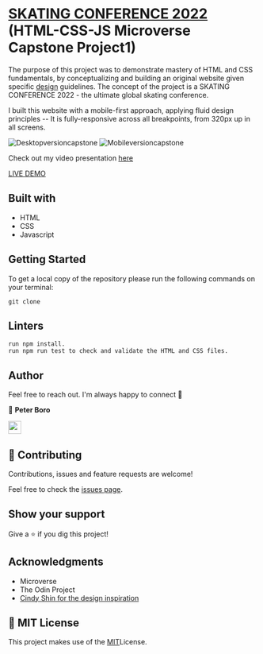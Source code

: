 # [SKATING CONFERENCE 2022]() (HTML-CSS-JS Microverse Capstone Project1)

The purpose of this project was to demonstrate mastery of HTML and CSS fundamentals, by conceptualizing and building an original website given specific [design](https://www.behance.net/gallery/29845175/CC-Global-Summit-2015) guidelines. The concept of the project is a SKATING CONFERENCE 2022 - the ultimate global skating conference.

I built this website with a mobile-first approach, applying fluid design principles -- It is fully-responsive across all breakpoints, from 320px up in all screens.



![Desktopversioncapstone](https://user-images.githubusercontent.com/27219880/181359081-f7074a92-6164-462c-b8a2-b9aa5f68b18b.png)
![Mobileversioncapstone](https://user-images.githubusercontent.com/27219880/181359057-f079ee12-202b-43e0-bd92-7848eb7c7f89.png)

Check out my video presentation [here](https://www.loom.com/share/33182d5f32f2450598a2c0cc4212f1e2)

[LIVE DEMO](https://peterboro.github.io/Microverse-Capstone-Project1/)

## Built with

- HTML 
- CSS
- Javascript 

## Getting Started

To get a local copy of the repository please run the following commands on your terminal:

```
git clone 
```

## Linters


```
run npm install.
run npm run test to check and validate the HTML and CSS files.
```

## Author 

Feel free to reach out. I'm always happy to connect :slightly_smiling_face:

👤 **Peter Boro**


[<code><img height="26" src="https://cdn.iconscout.com/icon/free/png-256/github-153-675523.png"></code>](https://github.com/peterboro)

## 🤝 Contributing

Contributions, issues and feature requests are welcome!

Feel free to check the [issues page](issues/).

## Show your support

Give a ⭐️ if you dig this project!

## Acknowledgments

- Microverse
- The Odin Project
- [Cindy Shin for the design inspiration](https://www.behance.net/adagio07)

## 📝 MIT License

This project makes use of the [MIT](MIT.md)License.
